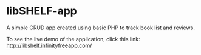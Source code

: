 # libSHELF-app
A simple CRUD app created using basic PHP to track book list and reviews. 

To see the live demo of the application, click this link: http://libshelf.infinityfreeapp.com/
